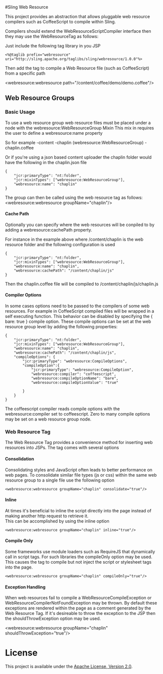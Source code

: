 #Sling Web Resource

This project provides an abstraction that allows pluggable web resource compilers
 such as CoffeeScript to compile within Sling.

Compilers should extend the WebResourceScriptCompiler interface then they may use the WebResourceTag as follows:

Just include the following tag library in you JSP

    <%@taglib prefix="webresource" uri="http://sling.apache.org/taglibs/sling/webresource/1.0.0"%>

Then add the tag to compile a Web Resource file (such as CoffeeScript) from a specific path

<webresource:webresource path="/content/coffee/demo/demo.coffee"/>

## Web Resource Groups

### Basic Usage
To use a web resource group web resource files must be placed under a node with the webresource:WebResourceGroup Mixin
This mix in requires the user to define a webresource:name property
	
So for example
	-content
		-chaplin (webresource:WebResourceGroup)
			- chaplin.coffee

Or if you're using a json based content uploader the chaplin folder would have the following in the chaplin.json file

	{
		"jcr:primaryType": "nt:folder",
		"jcr:mixinTypes": ["webresource:WebResourceGroup"],
		"webresource:name": "chaplin"
	}

The group can then be called using the web resource tag as follows:
    <webresource:webresource groupName="chaplin"/>

#### Cache Path
Optionally you can specify where the web resources will be conpiled to by adding a webresource:cachePath property.

For instance in the example above where /content/chaplin is the web resource folder and the following configuration is used

    {
        "jcr:primaryType": "nt:folder",
        "jcr:mixinTypes": ["webresource:WebResourceGroup"],
        "webresource:name": "chaplin",
        "webresource:cachePath": "/content/chaplin/js"
    }

Then the chaplin.coffee file will be compiled to /content/chaplin/js/chaplin.js

#### Compiler Options
In some cases options need to be passed to the compilers of some web resources.  For example in CoffeeScript compiled files
will be wrapped in a self executing function.  This behavior can be disabled by specifying the { bare: true } compile option.
These compile options can be set at the web resource group level by adding the following properties:

	{
		"jcr:primaryType": "nt:folder",
		"jcr:mixinTypes": ["webresource:WebResourceGroup"],
		"webresource:name": "chaplin",
		"webresource:cachePath": "/content/chaplin/js",
		"compileOptions": {
			"jcr:primaryType": "webresource:CompileOptions",
			"compileOption":{
				"jcr:primaryType": "webresource:CompileOption",
				"webresource:compiler": "coffeescript",
				"webresource:compileOptionName": "bare",
				"webresource:compileOptionValue": "true"
			
			}
		}
	}

The coffeescript compiler reads compile options with the webresource:compiler set to coffeescript.  Zero to many compile options 
may be set on a web resource group node.

### Web Resource Tag

The Web Resource Tag provides a convenience method for inserting web resources into JSPs.  The tag comes with several options

#### Consolidation
Consolidating styles and JavaScript often leads to better performance on web pages.  To consolidate similar file types (js or css) within the same web resource group to a single
file use the following option

    <webresource:webresource groupName="chaplin" consolidate="true"/>

#### Inline

At times it's beneficial to inline the script directly into the page instead of making another http request to retrieve it.  
This can be accomplished by using the inline option

    <webresource:webresource groupName="chaplin" inline="true"/>

#### Compile Only
Some frameworks use module loaders such as RequireJS that dynamically call in script tags.  For such libraries the compileOnly option may be used.
This causes the tag to compile but not inject the script or stylesheet tags into the page.

    <webresource:webresource groupName="chaplin" compileOnly="true"/>
    
#### Exception Handling

When web resources fail to compile a WebResourceCompileException or WebResourceCompilerNotFoundException may be thrown.
By default these exceptions are rendered within the page as a comment generated by the Web Resource Tag.  If it's desireable
to throw the exception to the JSP then the shouldThrowException option may be used.

 <webresource:webresource groupName="chaplin" shouldThrowException="true"/>

# License

This project is available under the [Apache License, Version 2.0](http://www.apache.org/licenses/LICENSE-2.0.html).